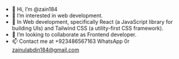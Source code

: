 - 👋 Hi, I’m @zain184
- 👀 I’m interested in web development.
- 🌱 In Web development, specifically React (a JavaScript library for building UIs) and Tailwind CSS (a utility-first CSS framework).
- 💞️ I’m looking to collaborate as Frontend developer. 
- 📫 Contact me at +923486567163 WhatsApp 0r zainulabdin184@gmail.com

<!---
zain184/zain184 is a ✨ special ✨ repository because its `README.md` (this file) appears on your GitHub profile.
You can click the Preview link to take a look at your changes.
--->
